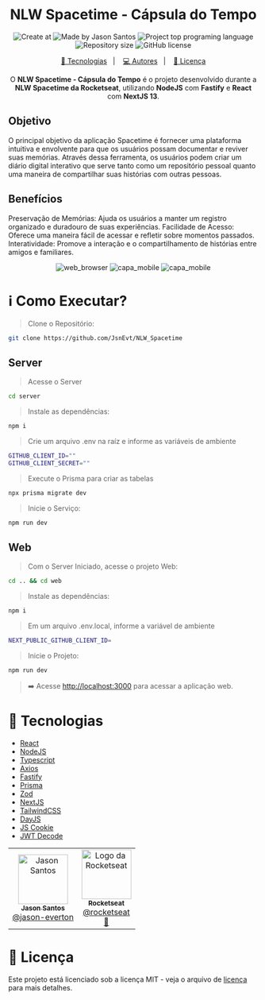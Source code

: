 <h1 align="center">
   NLW Spacetime - Cápsula do Tempo
</h1>

<p align="center">
  <img alt="Create at" src="https://img.shields.io/github/created-at/jsnevt/nlw_spacetime">
  <img alt="Made by Jason Santos" src="https://img.shields.io/badge/made%20by-Jason Santos-%20?color=6c4ad0">
  <img alt="Project top programing language" src="https://img.shields.io/github/languages/top/JsnEvt/NLW_Spacetime">
  <img alt="Repository size" src="https://img.shields.io/github/repo-size/jsnevt/nlw_spacetime">
  <img alt="GitHub license" src="https://img.shields.io/github/license/JsnEvt/NLW_Spacetime">
</p>

<p align="center">
  <a href="#rocket-tecnologias">🚀 Tecnologias</a>&nbsp;&nbsp;&nbsp;|&nbsp;&nbsp;&nbsp;
  <a href="#computer-autores">💻 Autores</a>&nbsp;&nbsp;&nbsp;|&nbsp;&nbsp;&nbsp;
  <a href="#memo-licença">📝 Licença</a>
</p>

<p align="center">
  O <b>NLW Spacetime - Cápsula do Tempo</b> é o projeto desenvolvido durante a <b>NLW Spacetime da Rocketseat</b>, utilizando <b>NodeJS</b> com <b>Fastify</b> e <b>React</b> com <b>NextJS 13</b>.
</p>


## Objetivo
O principal objetivo da aplicação Spacetime é fornecer uma plataforma intuitiva e envolvente para que os usuários possam documentar e reviver suas memórias. Através dessa ferramenta, os usuários podem criar um diário digital interativo que serve tanto como um repositório pessoal quanto uma maneira de compartilhar suas histórias com outras pessoas.

## Benefícios
Preservação de Memórias: Ajuda os usuários a manter um registro organizado e duradouro de suas experiências.
Facilidade de Acesso: Oferece uma maneira fácil de acessar e refletir sobre momentos passados.
Interatividade: Promove a interação e o compartilhamento de histórias entre amigos e familiares.


<div align="center">
  <img alt="web_browser" src="https://github.com/JsnEvt/NLW_Spacetime/blob/main/img_rdme/web_browser.png">
  <img alt="capa_mobile" src="https://github.com/JsnEvt/NLW_Spacetime/blob/main/img_rdme/capa_mobile.png">
  <img alt="capa_mobile" src="https://github.com/JsnEvt/NLW_Spacetime/blob/main/img_rdme/adding_photo_msg.png">
</div>


# :information_source: Como Executar?

> Clone o Repositório:

```bash
git clone https://github.com/JsnEvt/NLW_Spacetime
```

## Server

> Acesse o Server

```bash
cd server
```

> Instale as dependências:

```bash
npm i
```

> Crie um arquivo .env na raíz e informe as variáveis de ambiente

```bash
GITHUB_CLIENT_ID=""
GITHUB_CLIENT_SECRET=""
```

> Execute o Prisma para criar as tabelas

```bash
npx prisma migrate dev
```

> Inicie o Serviço:

```bash
npm run dev
```

## Web

> Com o Server Iniciado, acesse o projeto Web:

```bash
cd .. && cd web
```

> Instale as dependências:

```bash
npm i
```

> Em um arquivo .env.local, informe a variável de ambiente
```bash
NEXT_PUBLIC_GITHUB_CLIENT_ID=
```

> Inicie o Projeto:

```bash
npm run dev
```

> ➡️ Acesse [http://localhost:3000](http://localhost:3000) para acessar a aplicação web.



# :rocket: Tecnologias

- [React](https://reactjs.org/)
- [NodeJS](https://nodejs.org/en/)
- [Typescript](https://www.typescriptlang.org/)
- [Axios](https://axios-http.com/ptbr/docs/intro)
- [Fastify](https://www.fastify.io/)
- [Prisma](https://www.prisma.io/)
- [Zod](https://zod.dev/)
- [NextJS](https://nextjs.org/)
- [TailwindCSS](https://tailwindcss.com/)
- [DayJS](https://day.js.org/)
- [JS Cookie](https://github.com/js-cookie/js-cookie)
- [JWT Decode](https://github.com/auth0/jwt-decode#readme)

<table>
  <tr>
    <td align="center">
      <a href="http://github.com/JsnEvt/">
        <img src="https://avatars.githubusercontent.com/u/110934550?v=4" width="100px;" alt="Jason Santos"/>
        <br />
        <sub>
          <b>Jason Santos</b>
        </sub>
       </a>
       <br />
       <a href="https://www.linkedin.com/in/jason-everton/" title="Linkedin">@jason-everton</a>
       <br />
    </td>
    <td align="center">
      <a href="http://github.com/rocketseat/">
        <img src="https://avatars.githubusercontent.com/u/28929274?s=200&v=4" width="100px;" alt="Logo da Rocketseat"/>
        <br />
        <sub>
          <b>Rocketseat</b>
        </sub>
       </a>
       <br />
       <a href="http://github.com/rocketseat/" title="Linkedin">@rocketseat</a>
       <br />
       <a href="https://github.com/tavareshenrique/go-barber-web-ts/commits?author=tavareshenrique" title="Education Platform">🚀</a>
    </td>
  </tr>
</table>



# :memo: Licença

Este projeto está licenciado sob a licença MIT - veja o arquivo de [licença](./LICENSE) para mais detalhes.
